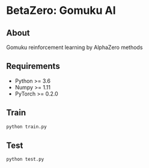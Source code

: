 # BetaZero: Gomuku AI

## About

Gomuku reinforcement learning by AlphaZero methods

## Requirements

- Python >= 3.6
- Numpy >= 1.11
- PyTorch >= 0.2.0

## Train

```python
python train.py
```

## Test

```
python test.py
```

